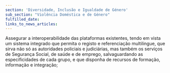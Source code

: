 ```yaml
---
section: 'Diversidade, Inclusão e Igualdade de Género'
sub_section: "Violência Doméstica e de Género"
fulfilled_date:
links_to_news_articles:
---
```


Assegurar a interoperabilidade das plataformas existentes, tendo em vista um sistema integrado que permita o registo e referenciação multilingue, que sirva não só as autoridades policiais e judiciárias, mas também os serviços de Segurança Social, de saúde e de emprego, salvaguardando as especificidades de cada grupo, e que disponha de recursos de formação, informação e integração;
